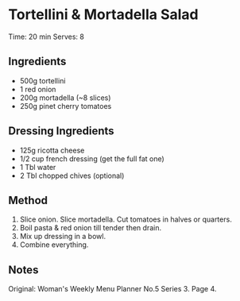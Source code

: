 # Tortellini & Mortadella Salad

Time: 20 min
Serves: 8

## Ingredients

* 500g tortellini
* 1 red onion
* 200g mortadella (~8 slices)
* 250g pinet cherry tomatoes

## Dressing Ingredients

* 125g ricotta cheese
* 1/2 cup french dressing (get the full fat one)
* 1 Tbl water
* 2 Tbl chopped chives (optional)

## Method

1. Slice onion. Slice mortadella. Cut tomatoes in halves or quarters.
2. Boil pasta & red onion till tender then drain.
3. Mix up dressing in a bowl.
3. Combine everything.

## Notes

Original: Woman's Weekly Menu Planner No.5 Series 3. Page 4.